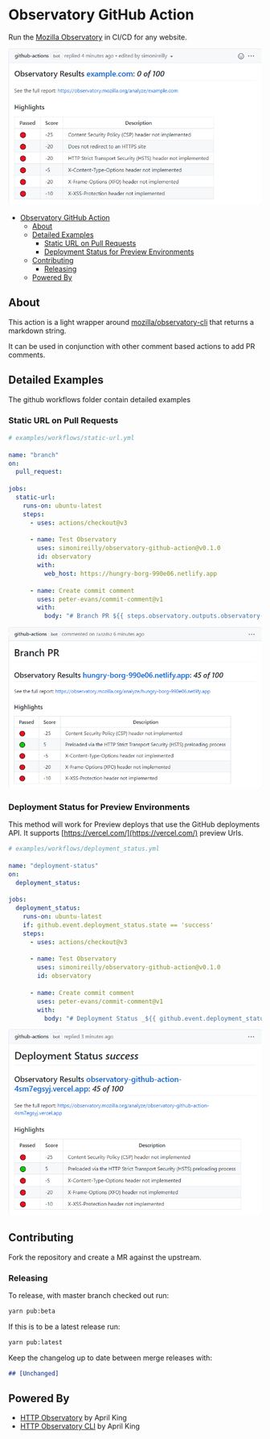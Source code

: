 # Observatory GitHub Action

Run the [Mozilla Observatory](https://observatory.mozilla.org/) in CI/CD for any website.

![GitHub comment showing output from observatory report](.readme/example.png)

- [Observatory GitHub Action](#observatory-github-action)
  - [About](#about)
  - [Detailed Examples](#detailed-examples)
    - [Static URL on Pull Requests](#static-url-on-pull-requests)
    - [Deployment Status for Preview Environments](#deployment-status-for-preview-environments)
  - [Contributing](#contributing)
    - [Releasing](#releasing)
  - [Powered By](#powered-by)

## About

This action is a light wrapper around [mozilla/observatory-cli](https://github.com/mozilla/observatory-cli) that returns a markdown string.

It can be used in conjunction with other comment based actions to add PR comments.

## Detailed Examples

The github workflows folder contain detailed examples

### Static URL on Pull Requests

```yaml
# examples/workflows/static-url.yml

name: "branch"
on:
  pull_request:

jobs:
  static-url:
    runs-on: ubuntu-latest
    steps:
      - uses: actions/checkout@v3

      - name: Test Observatory
        uses: simonireilly/observatory-github-action@v0.1.0
        id: observatory
        with:
          web_host: https://hungry-borg-990e06.netlify.app

      - name: Create commit comment
        uses: peter-evans/commit-comment@v1
        with:
          body: "# Branch PR ${{ steps.observatory.outputs.observatory-report }}"
```

![GitHub comment showing output from observatory report](.readme/static-url.png)

### Deployment Status for Preview Environments

This method will work for Preview deploys that use the GitHub deployments API. It supports [https://vercel.com/](https://vercel.com/) preview Urls.

```yaml
# examples/workflows/deployment_status.yml

name: "deployment-status"
on:
  deployment_status:

jobs:
  deployment_status:
    runs-on: ubuntu-latest
    if: github.event.deployment_status.state == 'success'
    steps:
      - uses: actions/checkout@v3

      - name: Test Observatory
        uses: simonireilly/observatory-github-action@v0.1.0
        id: observatory

      - name: Create commit comment
        uses: peter-evans/commit-comment@v1
        with:
          body: "# Deployment Status _${{ github.event.deployment_status.state }}_ ${{ steps.observatory.outputs.observatory-report }}"
```

![GitHub comment showing output from observatory report](.readme/deployment-status.png)

## Contributing

Fork the repository and create a MR against the upstream.

### Releasing

To release, with master branch checked out run:

```bash
yarn pub:beta
```

If this is to be a latest release run:

```bash
yarn pub:latest
```

Keep the changelog up to date between merge releases with:

```markdown
## [Unchanged]
```

## Powered By

- [HTTP Observatory](https://github.com/mozilla/http-observatory) by April King
- [HTTP Observatory CLI](https://github.com/mozilla/observatory-cli) by April King
